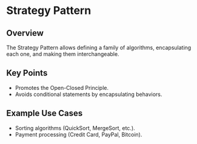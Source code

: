 # Strategy Pattern

## Overview

The Strategy Pattern allows defining a family of algorithms, encapsulating each one, and making them interchangeable.

## Key Points

- Promotes the Open-Closed Principle.
- Avoids conditional statements by encapsulating behaviors.

## Example Use Cases

- Sorting algorithms (QuickSort, MergeSort, etc.).
- Payment processing (Credit Card, PayPal, Bitcoin).

